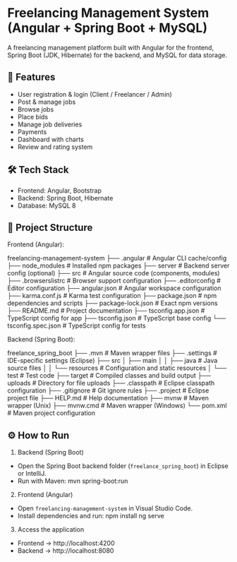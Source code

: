 # Freelancing Management System (Angular + Spring Boot + MySQL)

A freelancing management platform built with Angular for the frontend, Spring Boot (JDK, Hibernate) for the backend, and MySQL for data storage.

## 🚀 Features

- User registration & login (Client / Freelancer / Admin)
- Post & manage jobs
- Browse jobs
- Place bids
- Manage job deliveries
- Payments
- Dashboard with charts
- Review and rating system

## 🛠️ Tech Stack


- Frontend: Angular, Bootstrap
- Backend: Spring Boot, Hibernate
- Database: MySQL 8

## 📂 Project Structure

Frontend (Angular):

freelancing-management-system
├── .angular                 # Angular CLI cache/config
├── node_modules             # Installed npm packages
├── server                   # Backend server config (optional)
├── src                      # Angular source code (components, modules)
├── .browserslistrc          # Browser support configuration
├── .editorconfig            # Editor configuration
├── angular.json             # Angular workspace configuration
├── karma.conf.js            # Karma test configuration
├── package.json             # npm dependencies and scripts
├── package-lock.json        # Exact npm versions
├── README.md                # Project documentation
├── tsconfig.app.json        # TypeScript config for app
├── tsconfig.json            # TypeScript base config
└── tsconfig.spec.json       # TypeScript config for tests

Backend (Spring Boot):

freelance_spring_boot
├── .mvn                     # Maven wrapper files
├── .settings                # IDE-specific settings (Eclipse)
├── src
│   ├── main
│   │   ├── java             # Java source files
│   │   └── resources        # Configuration and static resources
│   └── test                 # Test code
├── target                   # Compiled classes and build output
├── uploads                  # Directory for file uploads
├── .classpath               # Eclipse classpath configuration
├── .gitignore               # Git ignore rules
├── .project                 # Eclipse project file
├── HELP.md                  # Help documentation
├── mvnw                     # Maven wrapper (Unix)
├── mvnw.cmd                 # Maven wrapper (Windows)
└── pom.xml                  # Maven project configuration

## ⚙️ How to Run

1. Backend (Spring Boot)
- Open the Spring Boot backend folder (`freelance_spring_boot`) in Eclipse or IntelliJ.
- Run with Maven:
  mvn spring-boot:run

2. Frontend (Angular)
- Open `freelancing-management-system` in Visual Studio Code.
- Install dependencies and run:
  npm install
  ng serve

3. Access the application
- Frontend → http://localhost:4200
- Backend → http://localhost:8080
